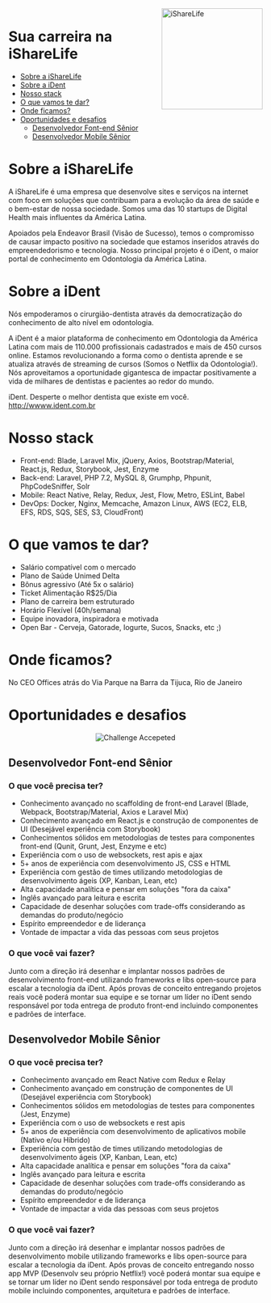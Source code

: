 <img align="right" width=200 src="https://www.isharelife.com.br/pkg-img/20.0.20/pt_BR/logo.gif" alt="iShareLife">

# Sua carreira na iShareLife

- [Sobre a iShareLife](#sobre-a-isharelife)
- [Sobre a iDent](#sobre-a-ident)
- [Nosso stack](#nosso-stack)
- [O que vamos te dar?](#o-que-vamos-te-dar)
- [Onde ficamos?](#onde-ficamos)
- [Oportunidades e desafios](#oportunidades-e-desafios)
  * [Desenvolvedor Font-end Sênior](#desenvolvedor-font-end-sênior)
  * [Desenvolvedor Mobile Sênior](#desenvolvedor-mobile-sênior)
  
# Sobre a iShareLife

A iShareLife é uma empresa que desenvolve sites e serviços na internet com foco em soluções que contribuam para a evolução da área de saúde e o bem-estar de nossa sociedade. Somos uma das 10 startups de Digital Health mais influentes da América Latina.

Apoiados pela Endeavor Brasil (Visão de Sucesso), temos o compromisso de causar impacto positivo na sociedade que estamos inseridos através do empreendedorismo e tecnologia. Nosso principal projeto é o iDent, o maior portal de conhecimento em Odontologia da América Latina.

# Sobre a iDent

Nós empoderamos o cirurgião-dentista através da democratização do conhecimento de alto nível em odontologia.

A iDent é a maior plataforma de conhecimento em Odontologia da América Latina com mais de 110.000 profissionais cadastrados e mais de 450 cursos online. Estamos revolucionando a forma como o dentista aprende e se atualiza através de streaming de cursos (Somos o Netflix da Odontologia!). Nós aproveitamos a oportunidade gigantesca de impactar positivamente a vida de milhares de dentistas e pacientes ao redor do mundo.

iDent. Desperte o melhor dentista que existe em você.
http://wwww.ident.com.br

# Nosso stack

- Front-end: Blade, Laravel Mix, jQuery, Axios, Bootstrap/Material, React.js, Redux, Storybook, Jest, Enzyme
- Back-end: Laravel, PHP 7.2, MySQL 8, Grumphp, Phpunit, PhpCodeSniffer, Solr
- Mobile: React Native, Relay, Redux, Jest, Flow, Metro, ESLint, Babel
- DevOps: Docker, Nginx, Memcache, Amazon Linux, AWS (EC2, ELB, EFS, RDS, SQS, SES, S3, CloudFront)

# O que vamos te dar?

- Salário compatível com o mercado
- Plano de Saúde Unimed Delta
- Bônus agressivo (Até 5x o salário)
- Ticket Alimentação R$25/Dia
- Plano de carreira bem estruturado
- Horário Flexível (40h/semana)
- Equipe inovadora, inspiradora e motivada
- Open Bar - Cerveja, Gatorade, Iogurte, Sucos, Snacks, etc ;)

# Onde ficamos?

No CEO Offices atrás do Via Parque na Barra da Tijuca, Rio de Janeiro

# Oportunidades e desafios

<p align="center"><img src="https://cloud.githubusercontent.com/assets/3603793/23482593/669e9444-feae-11e6-9b6b-d1a53faf984a.png" alt="Challenge Accepeted"></p>

## Desenvolvedor Font-end Sênior

### O que você precisa ter?

- Conhecimento avançado no scaffolding de front-end Laravel (Blade, Webpack, Bootstrap/Material, Axios e Laravel Mix)
- Conhecimento avançado em React.js e construção de componentes de UI (Desejável experiência com Storybook)
- Conhecimentos sólidos em metodologias de testes para componentes front-end (Qunit, Grunt, Jest, Enzyme e etc)
- Experiência com o uso de websockets, rest apis e ajax
- 5+ anos de experiência com desenvolvimento JS, CSS e HTML
- Experiência com gestão de times utilizando metodologias de desenvolvimento ágeis (XP, Kanban, Lean, etc)
- Alta capacidade analítica e pensar em soluções "fora da caixa"
- Inglês avançado para leitura e escrita
- Capacidade de desenhar soluções com trade-offs considerando as demandas do produto/negócio 
- Espírito empreendedor e de liderança
- Vontade de impactar a vida das pessoas com seus projetos

### O que você vai fazer?

Junto com a direção irá desenhar e implantar nossos padrões de desenvolvimento front-end utilizando frameworks e libs open-source para escalar a tecnologia da iDent. Após provas de conceito entregando projetos reais você poderá montar sua equipe e se tornar um líder no iDent sendo responsável por toda entrega de produto front-end incluindo componentes e padrões de interface.

## Desenvolvedor Mobile Sênior

### O que você precisa ter?

- Conhecimento avançado em React Native com Redux e Relay
- Conhecimento avançado em construção de componentes de UI (Desejável experiência com Storybook)
- Conhecimentos sólidos em metodologias de testes para componentes (Jest, Enzyme)
- Experiência com o uso de websockets e rest apis
- 5+ anos de experiência com desenvolvimento de aplicativos mobile (Nativo e/ou Híbrido)
- Experiência com gestão de times utilizando metodologias de desenvolvimento ágeis (XP, Kanban, Lean, etc)
- Alta capacidade analítica e pensar em soluções "fora da caixa"
- Inglês avançado para leitura e escrita
- Capacidade de desenhar soluções com trade-offs considerando as demandas do produto/negócio 
- Espírito empreendedor e de liderança
- Vontade de impactar a vida das pessoas com seus projetos

### O que você vai fazer?

Junto com a direção irá desenhar e implantar nossos padrões de desenvolvimento mobile utilizando frameworks e libs open-source para escalar a tecnologia da iDent. Após provas de conceito entregando nosso app MVP (Desenvolv seu próprio Netflix!) você poderá montar sua equipe e se tornar um líder no iDent sendo responsável por toda entrega de produto mobile incluindo componentes, arquitetura e padrões de interface.


